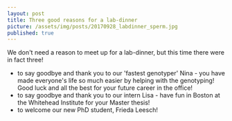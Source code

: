 ```yaml
---
layout: post
title: Three good reasons for a lab-dinner
picture: /assets/img/posts/20170928_labdinner_sperm.jpg
published: true
---
```

We don't need a reason to meet up for a lab-dinner, but this time there were in fact three!
- to say goodbye and thank you to our 'fastest genotyper' Nina - you have made everyone's life so much easier by helping with the genotyping! Good luck and all the best for your future career in the office!
- to say goodbye and thank you to our intern Lisa - have fun in Boston at the Whitehead Institute for your Master thesis!
- to welcome our new PhD student, Frieda Leesch!
